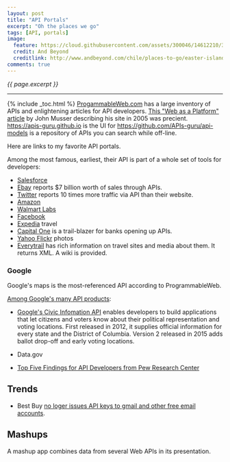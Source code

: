 ```yaml
---
layout: post
title: "API Portals"
excerpt: "Oh the places we go"
tags: [API, portals]
image:
  feature: https://cloud.githubusercontent.com/assets/300046/14612210/373cb4e2-0553-11e6-8a1a-4b5e1dabe181.jpg
  credit: And Beyond
  creditlink: http://www.andbeyond.com/chile/places-to-go/easter-island.htm
comments: true
---
```

<i>{{ page.excerpt }}</i>
<hr />
{% include _toc.html %}

<a target="_blank" href="http://www.programmableweb.com/apis">
ProgammableWeb.com</a> has a large inventory of APIs
and enlightening articles for API developers.

   <a target="_blank" href="http://www.programmableweb.com/news/web-platform/2005/08/20">
   This "Web as a Platform" article</a> by John Musser describing his site in 2005 was precient.

<a target="_blank" href="https://apis-guru.github.io/">
   https://apis-guru.github.io</a> is the UI for
   <a target="_blank" href="https://github.com/APIs-guru/api-models">
   https://github.com/APIs-guru/api-models</a>
   is a repository of APIs you can search while off-line.

Here are links to my favorite API portals.

Among the most famous, earliest, their
API is part of a whole set of tools for developers:

* <a target="_blank" href="https://developer.salesforce.com/">
   Salesforce</a>

* <a target="_blank" href="https://go.developer.ebay.com/">
   Ebay</a> reports $7 billion worth of sales through APIs.

* <a target="_blank" href="">
   Twitter</a> reports 10 times more traffic via API than their website.

* <a target="_blank" href="https://developer.amazon.com/">
   Amazon</a>

* <a target="_blank" href="https://developer.walmartlabs.com/">
   Walmart Labs</a>

* <a target="_blank" href="https://developers.facebook.com/tools-and-support/">
   Facebook</a>

* <a target="_blank" href="http://developer.ean.com/">
   Expedia</a> travel

* <a target="_blank" href="https://developer.capitalone.com/">
   Capital One</a> is a trail-blazer for banks opening up APIs.

* <a target="_blank" href="https://www.flickr.com/services/api/">
   Yahoo Flickr</a> photos

* <a target="_blank" href="http://www.everytrail.com/developer">
   Everytrail</a> has rich information on travel sites and media about them.
   It returns XML.
   A wiki is provided.

### Google

Google's maps is the most-referenced API according to ProgrammableWeb.

<a target="_blank" href="https://developers.google.com/products/">
  Among Google's many API products</a>:

* <a target="_blank" href="https://developers.google.com/civic-information/">
   Google's Civic Infomation API</a> 
   enables developers to build applications that let citizens and voters know about their political representation and voting locations.
   First released in 2012, it supplies official information for every state and the District of Columbia.
   Version 2 released in 2015 adds ballot drop-off and early voting locations.

*   Data.gov

   * <a target="_blank" href="http://www.digitalgov.gov/2015/04/29/the-api-briefing-top-five-findings-for-api-developers-from-pew-research-center/">
     Top Five Findings for API Developers from Pew Research Center</a>

## Trends

* Best Buy
   <a target="_blank" href="https://medium.com/best-buy-developers/announcing-a-change-to-best-buy-s-api-access-b09afc4bc27a#.5d39skb3t">
   no loger issues API keys to gmail and other free email accounts</a>.

## Mashups

A mashup app combines data from several Web APIs in its presentation.
